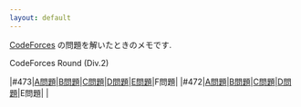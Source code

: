 ```yaml
---
layout: default
---
```

[CodeForces](http://codeforces.com/) の問題を解いたときのメモです.

CodeForces Round (Div.2)

|#473|[A問題](cdf/div2/473/a.html)|[B問題](cdf/div2/473/b.html)|[C問題](cdf/div2/473/c.html)|[D問題](cdf/div2/473/d.html)|[E問題](cdf/div2/473/e.html)|F問題|
|#472|[A問題](cdf/div2/472/a.html)|[B問題](cdf/div2/472/b.html)|[C問題](cdf/div2/472/c.html)|[D問題](cdf/div2/472/d.html)|E問題| |
